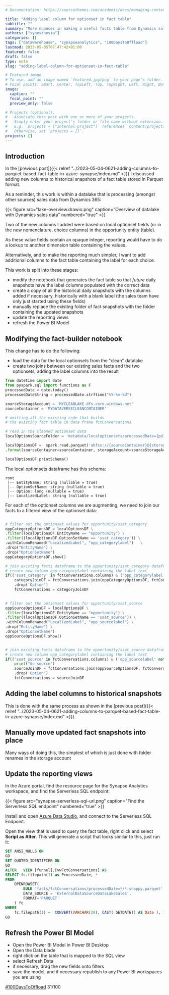 ```yaml
---
# Documentation: https://sourcethemes.com/academic/docs/managing-content/

title: "Adding label column for optionset in fact table"
subtitle: ""
summary: "More nuances in making a useful facts table from Dynamics sales data"
authors: ["synesthesia"]
categories: []
tags: ["datawarehouse", "synapseanalytics", "100DaysToOffload"]
lastmod: 2023-05-05T07:47:42+01:00
featured: false
draft: false
type: note
slug: "adding-label-column-for-optionset-in-fact-table"

# Featured image
# To use, add an image named `featured.jpg/png` to your page's folder.
# Focal points: Smart, Center, TopLeft, Top, TopRight, Left, Right, BottomLeft, Bottom, BottomRight.
image:
  caption: ""
  focal_point: ""
  preview_only: false

# Projects (optional).
#   Associate this post with one or more of your projects.
#   Simply enter your project's folder or file name without extension.
#   E.g. `projects = ["internal-project"]` references `content/project/deep-learning/index.md`.
#   Otherwise, set `projects = []`.
projects: []
---
```

## Introduction

In the [previous post]({{< relref "../2023-05-04-0621-adding-columns-to-parquet-based-fact-table-in-azure-synapse/index.md" >}}) I discussed adding new columns to historical snapshots of a fact table stored in Parquet format.

As a reminder, this work is within a datalake that is processing (amongst other sources) sales data from Dynamics 365:

{{< figure src="lake-overview.drawio.png" caption="Overview of datalake with Dynamics sales data" numbered="true" >}}

Two of the new columns I added were based on local optionset fields (or in the new nomenclature, choice columns) in the opportunity entity (table).

As these value fields contain an opaque integer, reporting would have to do a lookup to another dimension table containing the values.

Alternatively, and to make the reporting much simpler, I want to add additional columns to the fact table containing the label for each choice.

This work is split into these stages:

- modify the notebook that generates the fact table so that *future* daily snapshots have the label columns populated with the correct data
- create a copy of all the historical daily snapshots with the columns added if necessary, historically with a blank label (the sales team have only just started using these fields)
- manually replace the existing folder of fact snapshots with the folder containing the updated snapshots
- update the reporting views
- refresh the Power BI Model

## Modifying the fact-builder notebook

This change has to do the following:

- load the data for the local optionsets from the "clean" datalake
- create two joins between our existing sales facts and the two optionsets, adding the label columns into the result

```python
from datetime import date
from pyspark.sql import functions as F
processedDate = date.today()
processedDateString = processedDate.strftime("%Y-%m-%d")

sourceStorageAccount = 'MYCLEANLAKE.dfs.core.windows.net'
sourceContainer = 'MYDATAVERSECLEANCONTAINER'

# omitting all the existing code that builds 
# the existing fact table in data frame fctConversations

# read in the cleaned optionset data
localOptionsSourceFolder = 'metadata/localoptionsets/processedDate={pd}/*.parquet'.format(pd=processedDateString)

localOptionsDF =  spark.read.parquet('abfss://{sourceContainer}@{storageAccount}/{sourceFolder}'\
.format(sourceContainer=sourceContainer, storageAccount=sourceStorageAccount, sourceFolder=localOptionsSourceFolder))

localOptionsDF.printSchema()
```

The local optionsets dataframe has this schema:

```
root
 |-- EntityName: string (nullable = true)
 |-- OptionSetName: string (nullable = true)
 |-- Option: long (nullable = true)
 |-- LocalizedLabel: string (nullable = true)
 ```

For each of the optionset columns we are augmenting, we need to join our facts to a filtered view of the optionset data:

``` python

# filter out the optionset values for opportunity/ssat_category
oppCategoryOptionsDF = localOptionsDF \
.filter(localOptionsDF.EntityName == "opportunity") \
.filter((localOptionsDF.OptionSetName == 'ssat_category')) \
.withColumnRenamed("LocalizedLabel", "opp_categorylabel")   \
.drop("EntityName") \
.drop("OptionSetName")
oppCategoryOptionsDF.show()

# join existing facts dataframe to the opportunity/ssat_category dataframe
# create new column opp_categorylabel containing the label text
if(('ssat_category' in fctConversations.columns) & ('opp_categorylabel' not in fctConversations.columns)):
    categoryJoinDF = fctConversations.join(oppCategoryOptionsDF, fctConversations.ssat_category == oppCategoryOptionsDF.Option, "left") \
    .drop('Option')
    fctConversations = categoryJoinDF
    

# filter out the optionset values for opportunity/ssat_source    
oppSourceOptionsDF = localOptionsDF \
.filter(localOptionsDF.EntityName == "opportunity") \
.filter((localOptionsDF.OptionSetName == 'ssat_source')) \
.withColumnRenamed("LocalizedLabel", "opp_sourcelabel") \
.drop("EntityName") \
.drop("OptionSetName")
oppSourceOptionsDF.show()


# join existing facts dataframe to the opportunity/ssat_source dataframe
# create new column opp_categorylabel containing the label text
if(('ssat_source' in fctConversations.columns) & ('opp_sourcelabel' not in fctConversations.columns)):
    print("do source")
    sourceJoinDF = fctConversations.join(oppSourceOptionsDF, fctConversations.ssat_source == oppSourceOptionsDF.Option, "left") \
    .drop('Option')
    fctConversations = sourceJoinDF
```

## Adding the label columns to historical snapshots

This is done with the same process as shown in the [previous post]({{< relref "../2023-05-04-0621-adding-columns-to-parquet-based-fact-table-in-azure-synapse/index.md" >}}).

## Manually move updated fact snapshots into place

Many ways of doing this, the simplest of which is just done with folder renames in the storage account

## Update the reporting views

In the Azure portal, find the resource page for the Synapse Analytics workspace, and find the Serverless SQL endpoint:

{{< figure src="synapse-serverless-sql-url.png" caption="Find the Serverless SQL endpoint" numbered="true" >}}

Install and open [Azure Data Studio](https://azure.microsoft.com/en-gb/products/data-studio/), and connect to the Serverless SQL Endpoint.

Open the view that is used to query the fact table, right click and select **Script as Alter**. This will generate a script that looks similar to this, just run it:

```SQL
SET ANSI_NULLS ON
GO
SET QUOTED_IDENTIFIER ON
GO
ALTER   VIEW [funnel].[vwFctConversations] AS
SELECT fc.filepath(1) as ProcessedDate, *
FROM  
    OPENROWSET(
        BULK 'facts/fctConversations/processedDate=*/*.snappy.parquet',
        DATA_SOURCE = 'ExternalDataSourceDataLakeSales',
        FORMAT='PARQUET'
    ) fc
WHERE
    fc.filepath(1) =  CONVERT(VARCHAR(20), CAST( GETDATE() AS Date ), 120) 
GO

```

## Refresh the Power BI Model

- Open the Power BI Model in Power BI Desktop
- Open the Data blade
- right click on the table that is mapped to the SQL view
- select Refresh Data
- if necessary, drag the new fields onto filters
- save the model, and if necessary republish to any Power BI workspaces you are using



[#100DaysToOffload](https://100daystooffload.com/) 31/100    
